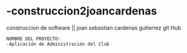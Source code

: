  # -construccion2joancardenas
construccion de software ||
joan sebastian cardenas gutierrez
git Hub

    NOMBRE DEL PROYECTO:
    -Aplicación de Administración del Club
